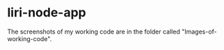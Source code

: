 # liri-node-app 

The screenshots of my working code are in the folder called "Images-of-working-code". 
